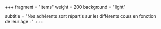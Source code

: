 +++
fragment = "items"
weight = 200
background = "light"

subtitle = "Nos adhérents sont répartis sur les différents cours en fonction de leur âge : "
+++
